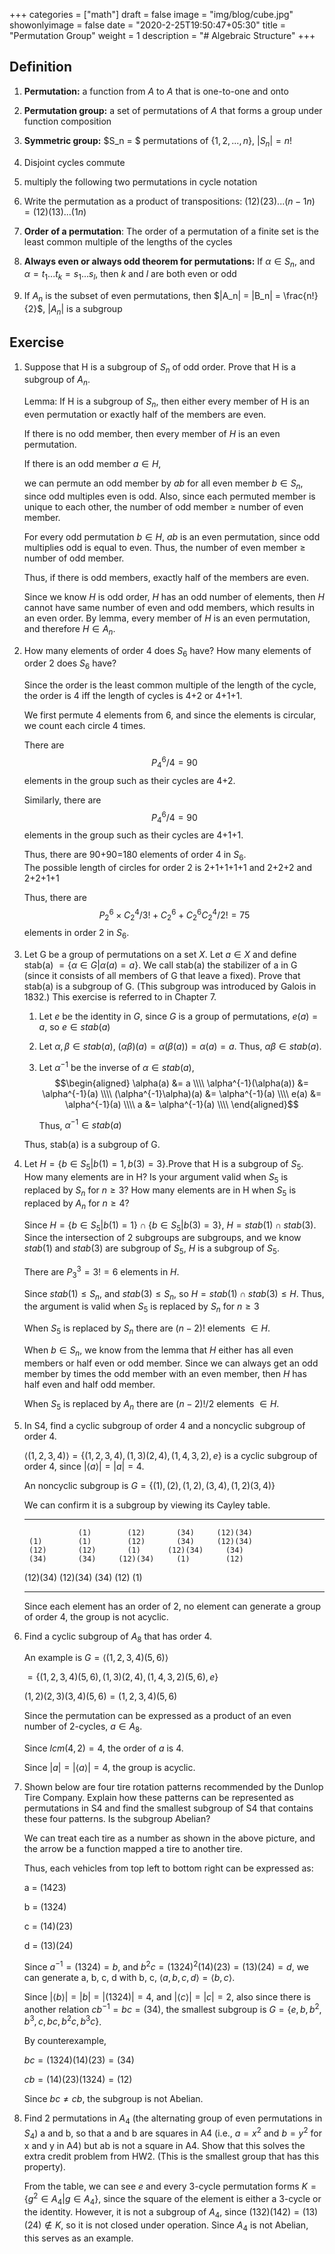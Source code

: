 +++
categories = ["math"]
draft = false
image = "img/blog/cube.jpg"
showonlyimage = false
date = "2020-2-25T19:50:47+05:30"
title = "Permutation Group"
weight = 1
description = "# Algebraic Structure"
+++

## Definition

1. **Permutation:** a function from $A$ to $A$ that is one-to-one and onto

2. **Permutation group:** a set of permutations of $A$ that forms a group under function composition

3. **Symmetric group:** $S_n = $ permutations of $\{1, 2, ..., n\}$, $|S_n| = n!$

4. Disjoint cycles commute

5. multiply the following two permutations in cycle notation 

6. Write the permutation as a product of transpositions: $(12)(23)...(n-1n) = (12)(13)...(1n)$ 

7. **Order of a permutation**: The order of a permutation of a finite set is the least common multiple of the lengths of the cycles

8. **Always even or always odd theorem for permutations:** If $\alpha \in S_n$, and $\alpha = t_1...t_k = s_1...s_l$, then $k$ and $l$ are both even or odd

9. If $A_n$ is the subset of even permutations, then $|A_n| = |B_n| = \frac{n!}{2}$, $|A_n|$ is a subgroup

## Exercise

1.  Suppose that H is a subgroup of $S_n$ of odd order. Prove that H is
    a subgroup of $A_n$.

    Lemma: If H is a subgroup of $S_n$, then either every member of H is
    an even permutation or exactly half of the members are even.

    If there is no odd member, then every member of $H$ is an even
    permutation.

    If there is an odd member $a \in H$,

    we can permute an odd member by $ab$ for all even member
    $b \in S_n$, since odd multiples even is odd. Also, since each
    permuted member is unique to each other, the number of odd member
    $\ge$ number of even member.

    For every odd permutation $b \in H$, $ab$ is an even permutation,
    since odd multiplies odd is equal to even. Thus, the number of even
    member $\ge$ number of odd member.

    Thus, if there is odd members, exactly half of the members are even.

    Since we know $H$ is odd order, $H$ has an odd number of elements,
    then $H$ cannot have same number of even and odd members, which
    results in an even order. By lemma, every member of $H$ is an even
    permutation, and therefore $H \in A_n$.

2.  How many elements of order 4 does $S_6$ have? How many elements of
    order 2 does $S_6$ have?

    Since the order is the least common multiple of the length of the
    cycle, the order is 4 iff the length of cycles is 4+2 or 4+1+1.

    We first permute 4 elements from 6, and since the elements is
    circular, we count each circle 4 times.

    There are $$P^6_4 / 4 = 90$$ elements in the group such as their
    cycles are 4+2.

    Similarly, there are $$P^6_4 / 4 = 90$$ elements in the group such
    as their cycles are 4+1+1.

    Thus, there are 90+90=180 elements of order 4 in $S_6$.\
    The possible length of circles for order 2 is 2+1+1+1+1 and 2+2+2
    and 2+2+1+1

    Thus, there are
    $$P^6_2 \times C^4_2 / 3! + C^6_2 + C^6_2C^4_2/2! = 75$$ elements in
    order 2 in $S_6$.

3.  Let G be a group of permutations on a set $X$. Let $a \in X$ and
    define stab(a) $= \{\alpha \in  G | \alpha(a) = a\}$. We call
    stab(a) the stabilizer of a in G (since it consists of all members
    of G that leave a fixed). Prove that stab(a) is a subgroup of G.
    (This subgroup was introduced by Galois in 1832.) This exercise is
    referred to in Chapter 7.

    1.  Let $e$ be the identity in $G$, since $G$ is a group of
        permutations, $e(a) = a$, so $e \in stab(a)$

    2.  Let $\alpha, \beta \in stab(a)$,
        $(\alpha \beta) (a) = \alpha (\beta(a)) = \alpha(a) = a$. Thus,
        $\alpha \beta \in stab(a)$.

    3.  Let $\alpha^{-1}$ be the inverse of $\alpha \in stab(a)$,
        $$\begin{aligned}
            \alpha(a) &= a \\\\
            \alpha^{-1}(\alpha(a)) &= \alpha^{-1}(a) \\\\
            (\alpha^{-1}\alpha)(a) &= \alpha^{-1}(a) \\\\
            e(a) &= \alpha^{-1}(a) \\\\
            a &= \alpha^{-1}(a) \\\\
        \end{aligned}$$

        Thus, $\alpha^{-1} \in stab(a)$

    Thus, stab(a) is a subgroup of G.

4.  Let $H=\{b\in S_5|b(1) = 1, b(3)=3\}$.Prove that H is a
    subgroup of $S_5$. How many elements are in H? Is your argument
    valid when $S_5$ is replaced by $S_n$ for $n \ge 3$? How many
    elements are in H when $S_5$ is replaced by $A_n$ for $n \ge 4$?

    Since $H = \{b\in S_5|b(1) = 1\} \cap \{b\in S_5|b(3) = 3\}$,
    $H= stab(1) \cap stab(3)$. Since the intersection of 2 subgroups are
    subgroups, and we know $stab(1)$ and $stab(3)$ are subgroup of
    $S_5$, $H$ is a subgroup of $S_5$.

    There are $P^3_3 = 3! = 6$ elements in $H$.

    Since $stab(1) \le S_n$, and $stab(3) \le S_n$, so
    $H = stab(1) \cap stab(3) \le H$. Thus, the argument is valid when
    $S_5$ is replaced by $S_n$ for $n \ge 3$

    When $S_5$ is replaced by $S_n$ there are $(n-2)!$ elements $\in H$.

    When $b \in S_n$, we know from the lemma that $H$ either has all
    even members or half even or odd member. Since we can always get an
    odd member by times the odd member with an even member, then $H$ has
    half even and half odd member.

    When $S_5$ is replaced by $A_n$ there are $(n-2)!/2$ elements
    $\in H$.

5.  In S4, find a cyclic subgroup of order 4 and a noncyclic subgroup of
    order 4.

    $\langle (1, 2, 3, 4) \rangle = \{(1, 2, 3, 4), (1, 3)(2, 4), (1, 4, 3, 2), e \}$
    is a cyclic subgroup of order 4, since
    $|\langle a \rangle| = |a| = 4$.

    An noncyclic subgroup is
    $G = \{(1), (2), (1, 2), (3, 4), (1, 2)(3, 4)\}$

    We can confirm it is a subgroup by viewing its Cayley table.

      ---------- ---------- ---------- ---------- ----------
                    (1)        (12)       (34)     (12)(34)
         (1)        (1)        (12)       (34)     (12)(34)
         (12)       (12)       (1)      (12)(34)     (34)
         (34)       (34)     (12)(34)     (1)        (12)
       (12)(34)   (12)(34)     (34)       (12)       (1)
      ---------- ---------- ---------- ---------- ----------

    Since each element has an order of 2, no element can generate a
    group of order 4, the group is not acyclic.

6.  Find a cyclic subgroup of $A_8$ that has order 4.

    An example is $G = \langle (1, 2, 3, 4)(5, 6) \rangle$

    $= \{(1, 2, 3, 4)(5, 6), (1, 3)(2, 4), (1, 4, 3, 2)(5, 6), e \}$

    $(1, 2)(2, 3)(3, 4)(5, 6) = (1, 2, 3, 4)(5, 6)$

    Since the permutation can be expressed as a product of an even
    number of 2-cycles, $a \in A_8$.

    Since $lcm(4, 2) = 4$, the order of $a$ is 4.

    Since $|a|=|\langle a \rangle| = 4$, the group is acyclic.

7.  Shown below are four tire rotation patterns recommended by the
    Dunlop Tire Company. Explain how these patterns can be represented
    as permutations in S4 and find the smallest subgroup of S4 that
    contains these four patterns. Is the subgroup Abelian?

    We can treat each tire as a number as shown in the above picture,
    and the arrow be a function mapped a tire to another tire.

    Thus, each vehicles from top left to bottom right can be expressed
    as:

    a = (1423)

    b = (1324)

    c = (14)(23)

    d = (13)(24)

    Since $a^{-1} = (1324) = b$, and
    $b^2c = (1324)^2(14)(23) = (13)(24) = d$, we can generate a, b, c, d
    with b, c, $\langle a, b, c, d \rangle = \langle b, c \rangle$.

    Since $|\langle b \rangle| = |b| = |(1324)| = 4$, and
    $|\langle c \rangle| = |c| = 2$, also since there is another
    relation $cb^{-1} = bc = (34)$, the smallest subgroup is
    $G = \{e, b, b^2, b^3, c, bc, b^2c, b^3c\}$.

    By counterexample,

    $bc = (1324)(14)(23) = (34)$

    $cb = (14)(23)(1324) = (12)$

    Since $bc \neq cb$, the subgroup is not Abelian.

8.  Find 2 permutations in $A_4$ (the alternating group of even
    permutations in $S_4$) a and b, so that a and b are squares in A4
    (i.e., $a  = x^2$ and $b = y^2$ for x and y in A4) but ab is not a
    square in A4. Show that this solves the extra credit problem from
    HW2. (This is the smallest group that has this property).

    From the table, we can see $e$ and every 3-cycle permutation forms
    $K=\{g^2 \in A_4 | g \in A_4\}$, since the square of the element is
    either a 3-cycle or the identity. However, it is not a subgroup of
    $A_4$, since $(132)(142) = (13)(24) \not \in K$, so it is not closed
    under operation. Since $A_4$ is not Abelian, this serves as an
    example.
